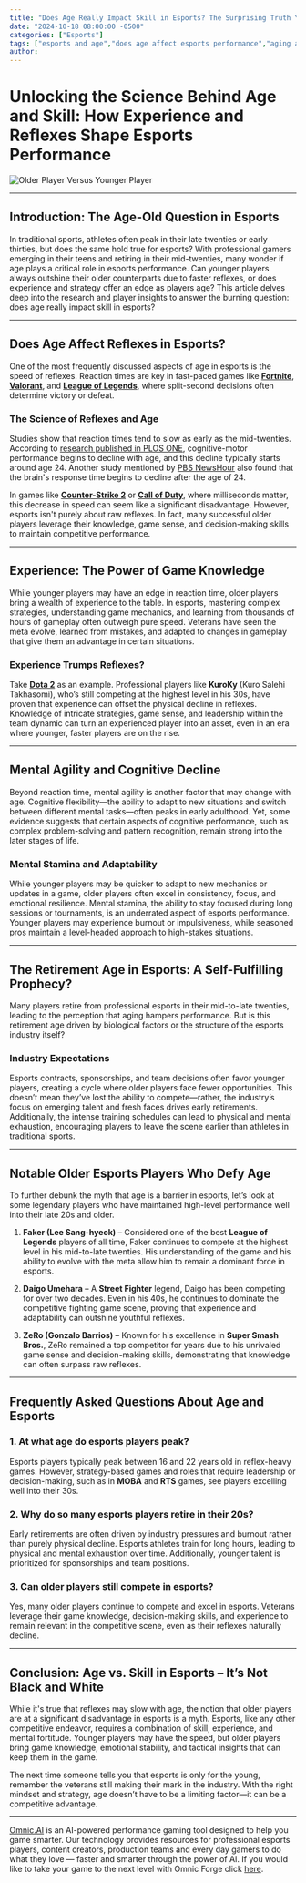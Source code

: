 ```yaml
---
title: "Does Age Really Impact Skill in Esports? The Surprising Truth You Need to Know!"
date: "2024-10-18 08:00:00 -0500"
categories: ["Esports"]
tags: ["esports and age","does age affect esports performance","aging and skill in esports","reflexes in esports","age limit for esports players","peak age in esports","older players in esports","mental agility in esports","esports retirement age","experience vs reflexes in esports"]
author:
---
```


# Unlocking the Science Behind Age and Skill: How Experience and Reflexes Shape Esports Performance

![Older Player Versus Younger Player](/2024-10-18-Does-Age-Really-Impact-Skill-in-Esports-The-Surprising-Truth-You-Need-to-Know.png)

---

## Introduction: The Age-Old Question in Esports

In traditional sports, athletes often peak in their late twenties or early thirties, but does the same hold true for esports? With professional gamers emerging in their teens and retiring in their mid-twenties, many wonder if age plays a critical role in esports performance. Can younger players always outshine their older counterparts due to faster reflexes, or does experience and strategy offer an edge as players age? This article delves deep into the research and player insights to answer the burning question: does age really impact skill in esports?

---

## Does Age Affect Reflexes in Esports?

One of the most frequently discussed aspects of age in esports is the speed of reflexes. Reaction times are key in fast-paced games like [**Fortnite**](https://www.fortnite.com/?lang=en-US), [**Valorant**](https://playvalorant.com/en-us/), and [**League of Legends**](https://www.leagueoflegends.com/en-us/), where split-second decisions often determine victory or defeat. 

### The Science of Reflexes and Age

Studies show that reaction times tend to slow as early as the mid-twenties. According to [research published in PLOS ONE](https://journals.plos.org/plosone/article?id=10.1371%2Fjournal.pone.0094215), cognitive-motor performance begins to decline with age, and this decline typically starts around age 24. Another study mentioned by [PBS NewsHour](https://www.pbs.org/newshour/science/brains-reaction-time-peaks-age-24-study-finds) also found that the brain's response time begins to decline after the age of 24. 

In games like [**Counter-Strike 2**](https://www.counter-strike.net/cs2) or [**Call of Duty**](https://www.callofduty.com/), where milliseconds matter, this decrease in speed can seem like a significant disadvantage. However, esports isn't purely about raw reflexes. In fact, many successful older players leverage their knowledge, game sense, and decision-making skills to maintain competitive performance.

---

## Experience: The Power of Game Knowledge

While younger players may have an edge in reaction time, older players bring a wealth of experience to the table. In esports, mastering complex strategies, understanding game mechanics, and learning from thousands of hours of gameplay often outweigh pure speed. Veterans have seen the meta evolve, learned from mistakes, and adapted to changes in gameplay that give them an advantage in certain situations.

### Experience Trumps Reflexes?

Take [**Dota 2**](https://www.dota2.com/home) as an example. Professional players like **KuroKy** (Kuro Salehi Takhasomi), who’s still competing at the highest level in his 30s, have proven that experience can offset the physical decline in reflexes. Knowledge of intricate strategies, game sense, and leadership within the team dynamic can turn an experienced player into an asset, even in an era where younger, faster players are on the rise.

---

## Mental Agility and Cognitive Decline

Beyond reaction time, mental agility is another factor that may change with age. Cognitive flexibility—the ability to adapt to new situations and switch between different mental tasks—often peaks in early adulthood. Yet, some evidence suggests that certain aspects of cognitive performance, such as complex problem-solving and pattern recognition, remain strong into the later stages of life.

### Mental Stamina and Adaptability

While younger players may be quicker to adapt to new mechanics or updates in a game, older players often excel in consistency, focus, and emotional resilience. Mental stamina, the ability to stay focused during long sessions or tournaments, is an underrated aspect of esports performance. Younger players may experience burnout or impulsiveness, while seasoned pros maintain a level-headed approach to high-stakes situations.

---

## The Retirement Age in Esports: A Self-Fulfilling Prophecy?

Many players retire from professional esports in their mid-to-late twenties, leading to the perception that aging hampers performance. But is this retirement age driven by biological factors or the structure of the esports industry itself?

### Industry Expectations

Esports contracts, sponsorships, and team decisions often favor younger players, creating a cycle where older players face fewer opportunities. This doesn’t mean they’ve lost the ability to compete—rather, the industry’s focus on emerging talent and fresh faces drives early retirements. Additionally, the intense training schedules can lead to physical and mental exhaustion, encouraging players to leave the scene earlier than athletes in traditional sports.

---

## Notable Older Esports Players Who Defy Age

To further debunk the myth that age is a barrier in esports, let’s look at some legendary players who have maintained high-level performance well into their late 20s and older.

1. **Faker (Lee Sang-hyeok)** – Considered one of the best **League of Legends** players of all time, Faker continues to compete at the highest level in his mid-to-late twenties. His understanding of the game and his ability to evolve with the meta allow him to remain a dominant force in esports.

2. **Daigo Umehara** – A **Street Fighter** legend, Daigo has been competing for over two decades. Even in his 40s, he continues to dominate the competitive fighting game scene, proving that experience and adaptability can outshine youthful reflexes.

3. **ZeRo (Gonzalo Barrios)** – Known for his excellence in **Super Smash Bros.**, ZeRo remained a top competitor for years due to his unrivaled game sense and decision-making skills, demonstrating that knowledge can often surpass raw reflexes.

---

## Frequently Asked Questions About Age and Esports

### 1. At what age do esports players peak?

Esports players typically peak between 16 and 22 years old in reflex-heavy games. However, strategy-based games and roles that require leadership or decision-making, such as in **MOBA** and **RTS** games, see players excelling well into their 30s.

### 2. Why do so many esports players retire in their 20s?

Early retirements are often driven by industry pressures and burnout rather than purely physical decline. Esports athletes train for long hours, leading to physical and mental exhaustion over time. Additionally, younger talent is prioritized for sponsorships and team positions.

### 3. Can older players still compete in esports?

Yes, many older players continue to compete and excel in esports. Veterans leverage their game knowledge, decision-making skills, and experience to remain relevant in the competitive scene, even as their reflexes naturally decline.

---

## Conclusion: Age vs. Skill in Esports – It’s Not Black and White

While it's true that reflexes may slow with age, the notion that older players are at a significant disadvantage in esports is a myth. Esports, like any other competitive endeavor, requires a combination of skill, experience, and mental fortitude. Younger players may have the speed, but older players bring game knowledge, emotional stability, and tactical insights that can keep them in the game.

The next time someone tells you that esports is only for the young, remember the veterans still making their mark in the industry. With the right mindset and strategy, age doesn’t have to be a limiting factor—it can be a competitive advantage.

---

[Omnic.AI](https://www.omnic.ai/) is an AI-powered performance gaming tool designed to help you game smarter. Our technology provides resources for professional esports players, content creators, production teams and every day gamers to do what they love — faster and smarter through the power of AI. If you would like to take your game to the next level with Omnic Forge click [here](https://forge.omnic.ai/).